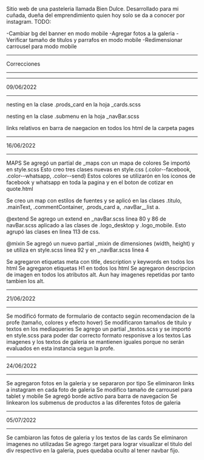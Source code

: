 Sitio web de una pasteleria llamada Bien Dulce.
Desarrollado para mi cuñada, dueña del emprendimiento quien hoy solo se da a conocer por instagram.
TODO:

-Cambiar bg del banner en modo mobile
-Agregar fotos a la galeria
-Verificar tamaño de titulos y parrafos en modo mobile
-Redimensionar carrousel para modo mobile

********************************************
Correcciones
********************************************

************************************************
09/06/2022
************************************************

nesting en la clase .prods_card en la hoja _cards.scss

nesting en la clase .submenu en la hoja _navBar.scss

links relativos en barra de naegacion en todos los html de la carpeta pages

**************************************************
16/06/2022
**************************************************
MAPS
Se agregó un partial de _maps con un mapa de colores
Se importó en style.scss
Esto creo tres clases nuevas en style.css (.color--facebook, .color--whatsapp, .color--send)
Estos colores se utilizarón en los iconos de facebook y whatsapp en toda la pagina y en el boton de cotizar en quote.html

Se creo un map con estilos de fuentes y se aplicó en las clases .titulo, .mainText, .commentContainer, .prods_card a, .navBar__list a.

@extend
Se agrego un extend en _navBar.scss linea 80 y 86 de navBar.scss aplicado a las clases de .logo_desktop y .logo_mobile. Esto agrupó las clases en linea 113 de css.

@mixin
Se agregó un nuevo partial _mixin de dimensiones (width, height) y se utiliza en style.scss linea 92 y en _navBar.scss linea 4

Se agregaron etiquetas meta con title, description y keywords en todos los html
Se agregaron etiquetas H1 en todos los html
Se agregaron descripcion de imagen en todos los atributos alt. Aun hay imagenes repetidas por tanto tambien los alt.


*********************************************************************
21/06/2022
*********************************************************************
Se modificó formato de formulario de contacto según recomendacion de la profe (tamaño, colores y efecto hover)
Se modificaron tamaños de titulo y textos en los mediaqueries
Se agrego un partial _textos.scss y se importó en style.scss para poder dar correcto formato responisve a los textos
Las imagenes y los textos de galeria se mantienen iguales porque no serán evaluados en esta instancia segun la profe.


********************************************************************
24/06/2022
********************************************************************
Se agregaron fotos en la galeria y se separaron por tipo
Se eliminaron links a instagram en cada foto de galeria
Se modifico tamaño de carrousel para tablet y mobile
Se agregó borde activo para barra de navegacion
Se linkearon los submenus de productos a las diferentes fotos de galeria

*******************************************************************
05/07/2022
*******************************************************************
Se cambiaron las fotos de galeria y los textos de las cards
Se eliminaron imagenes no utilizadas
Se agrego :target para lograr visualizar el titulo del div respectivo
en la galeria, pues quedaba oculto al tener navbar fijo.
